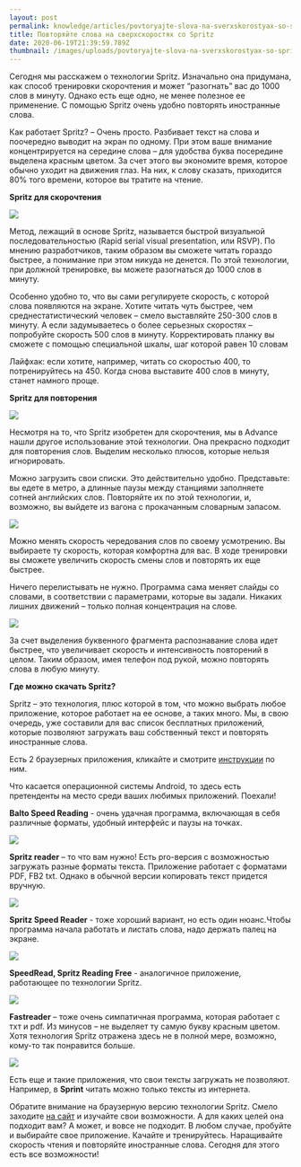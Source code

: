 ```yaml
---
layout: post
permalink: knowledge/articles/povtoryajte-slova-na-sverxskorostyax-so-spritz/index.html
title: Повторяйте слова на сверхскоростях со Spritz
date: 2020-06-19T21:39:59.789Z
thumbnail: /images/uploads/povtoryajte-slova-na-sverxskorostyax-so-spritz-01.jpg
---
```

Сегодня мы расскажем о технологии Spritz. Изначально она придумана, как способ тренировки скорочтения и может “разогнать” вас до 1000 слов в минуту. Однако есть еще одно, не менее полезное ее применение. С помощью Spritz очень удобно повторять иностранные слова.

Как работает Spritz? – Очень просто. Разбивает текст на слова и поочередно выводит на экран по одному. При этом ваше внимание концентрируется на середине слова – для удобства буква посередине выделена красным цветом. За счет этого вы экономите время, которое обычно уходит на движения глаз. На них, к слову сказать, приходится 80% того времени, которое вы тратите на чтение.

**Spritz для скорочтения**

![](/images/uploads/povtoryajte-slova-na-sverxskorostyax-so-spritz-02.jpg)

Метод, лежащий в основе Spritz, называется быстрой визуальной последовательностью (Rapid serial visual presentation, или RSVP). По мнению разработчиков, таким образом вы сможете читать гораздо быстрее, а понимание при этом никуда не денется. По этой технологии, при должной тренировке, вы можете разогнаться до 1000 слов в минуту.

Особенно удобно то, что вы сами регулируете скорость, с которой слова появляются на экране. Хотите читать чуть быстрее, чем среднестатистический человек – смело выставляйте 250-300 слов в минуту. А если задумываетесь о более серьезных скоростях – попробуйте скорость 500 слов в минуту. Корректировать планку вы сможете с помощью специальной шкалы, шаг которой равен 10 словам

Лайфхак: если хотите, например, читать со скоростью 400, то потренируйтесь на 450. Когда снова выставите 400 слов в минуту, станет намного проще.

**Spritz для повторения**

![](/images/uploads/povtoryajte-slova-na-sverxskorostyax-so-spritz-03.jpg)

Несмотря на то, что Spritz изобретен для скорочтения, мы в Advance нашли другое использование этой технологии. Она прекрасно подходит для повторения слов. Выделим несколько плюсов, которые нельзя игнорировать.

Можно загрузить свои списки. Это действительно удобно. Представьте: вы едете в метро, а длинные паузы между станциями заполняете сотней английских слов. Повторяйте их по этой технологии, и, возможно, вы выйдете из вагона с прокачанным словарным запасом.

![](/images/uploads/povtoryajte-slova-na-sverxskorostyax-so-spritz-04.jpg)

Можно менять скорость чередования слов по своему усмотрению. Вы выбираете ту скорость, которая комфортна для вас. В ходе тренировки вы сможете увеличить скорость смены слов и повторять их еще быстрее.

Ничего перелистывать не нужно. Программа сама меняет слайды со словами, в соответствии с параметрами, которые вы задали. Никаких лишних движений – только полная концентрация на слове.

![](/images/uploads/povtoryajte-slova-na-sverxskorostyax-so-spritz-05.jpg)

За счет выделения буквенного фрагмента распознавание слова идет быстрее, что увеличивает скорость и интенсивность повторений в целом. Таким образом, имея телефон под рукой, можно повторять слова в любую минуту.

**Где можно скачать Spritz?**

Spritz – это технология, плюс которой в том, что можно выбрать любое приложение, которое работает на ее основе, а таких много. Мы, в свою очередь, уже составили для вас список бесплатных приложений, которые позволяют загружать ваш собственный текст и повторять иностранные слова.

Есть 2 браузерных приложения, кликайте и смотрите [инструкции](https://drive.google.com/file/d/0BySjmHZ0j3LDb3FuYzU5X3FKWmc/view) по ним.

Что касается операционной системы Android, то здесь есть претенденты на место среди ваших любимых приложений. Поехали!

**Balto Speed Reading** - очень удачная программа, включающая в себя различные форматы, удобный интерфейс и паузы на точках.

![](/images/uploads/povtoryajte-slova-na-sverxskorostyax-so-spritz-06.jpg)

**Spritz reader** – то что вам нужно! Есть pro-версия с возможностью загружать разные форматы текста. Приложение работает с форматами PDF, FB2 txt. Однако в обычной версии копировать текст придется вручную.

![](/images/uploads/povtoryajte-slova-na-sverxskorostyax-so-spritz-07.jpg)

**Spritz Speed Reader** - тоже хороший вариант, но есть один нюанс.Чтобы программа начала работать и листать слова, надо держать палец на экране.

![](/images/uploads/povtoryajte-slova-na-sverxskorostyax-so-spritz-08.jpg)

**SpeedRead, Spritz Reading Free** - аналогичное приложение, работающее по технологии Spritz.

![](/images/uploads/povtoryajte-slova-na-sverxskorostyax-so-spritz-09.jpg)

**Fastreader** – тоже очень симпатичная программа, которая работает с тхт и pdf. Из минусов – не выделяет ту самую букву красным цветом. Хотя технология Spritz отражена здесь не в полной мере, возможно, кому-то так понравится больше.

![](/images/uploads/povtoryajte-slova-na-sverxskorostyax-so-spritz-10.jpg)

Есть еще и такие приложения, что свои тексты загружать не позволяют. Например, в **Sprint** читать можно только тексты из интернета.

Обратите внимание на браузерную версию технологии Spritz. Смело заходите [на сайт](https://spritzlet.com/) и изучайте свои возможности. А для каких целей она подходит вам? А может, и вовсе не подходит. В любом случае, пробуйте и выбирайте свое приложение. Качайте и тренируйтесь. Наращивайте скорость чтения и повторяйте иностранные слова. Сегодня для этого есть все возможности!